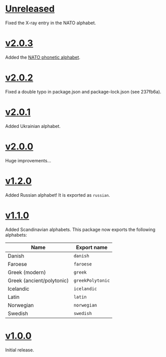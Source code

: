 # [Unreleased]

Fixed the X-ray entry in the NATO alphabet.

# [v2.0.3]

Added the [NATO phonetic alphabet](https://en.wikipedia.org/wiki/NATO_phonetic_alphabet).

# [v2.0.2]

Fixed a double typo in package.json and package-lock.json (see 237fb6a).

# [v2.0.1]

Added Ukrainian alphabet.

# [v2.0.0]

Huge improvements...

# [v1.2.0]

Added Russian alphabet! It is exported as `russian`.

# [v1.1.0]

Added Scandinavian alphabets. This package now exports the following alphabets:

| Name                      | Export name      |
|---------------------------|------------------|
| Danish                    | `danish`         |
| Faroese                   | `faroese`        |
| Greek (modern)            | `greek`          |
| Greek (ancient/polytonic) | `greekPolytonic` |
| Icelandic                 | `icelandic`      |
| Latin                     | `latin`          |
| Norwegian                 | `norwegian`      |
| Swedish                   | `swedish`        |

# [v1.0.0]

Initial release.

[Unreleased]: https://github.com/garraflavatra/alphabets/tree/main
[v1.0.0]: https://github.com/garraflavatra/alphabets/releases/tag/1.0.0
[v1.1.0]: https://github.com/garraflavatra/alphabets/releases/tag/1.1.0
[v1.2.0]: https://github.com/garraflavatra/alphabets/releases/tag/1.2.0
[v2.0.0]: https://github.com/garraflavatra/alphabets/releases/tag/v2.0.0
[v2.0.1]: https://github.com/garraflavatra/alphabets/releases/tag/v2.0.1
[v2.0.2]: https://github.com/garraflavatra/alphabets/releases/tag/v2.0.2
[v2.0.3]: https://github.com/garraflavatra/alphabets/releases/tag/v2.0.3
